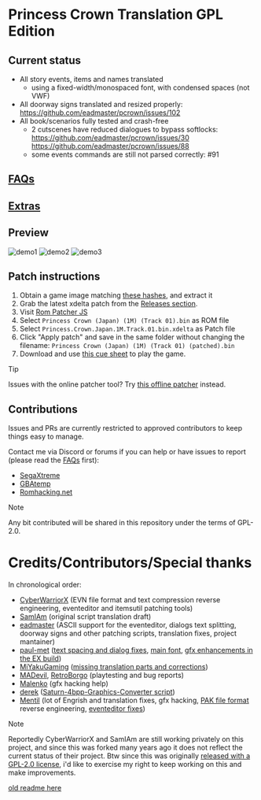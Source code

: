 
# Princess Crown Translation GPL Edition


## Current status

 - All story events, items and names translated
   - using a fixed-width/monospaced font, with condensed spaces (not VWF)
 - All doorway signs translated and resized properly: https://github.com/eadmaster/pcrown/issues/102
 - All book/scenarios fully tested and crash-free
   - 2 cutscenes have reduced dialogues to bypass softlocks: https://github.com/eadmaster/pcrown/issues/30  https://github.com/eadmaster/pcrown/issues/88
   - some events commands are still not parsed correctly: #91


## [FAQs](https://github.com/eadmaster/pcrown/wiki/FAQs)


## [Extras](https://github.com/eadmaster/pcrown/wiki/Extras)


## Preview

![demo1](shots/demo1.png)  ![demo2](shots/demo2.png)  ![demo3](shots/demo3.png)


## Patch instructions

1. Obtain a game image matching [these hashes](http://redump.org/disc/4901/), and extract it
2. Grab the latest xdelta patch from the [Releases section](https://github.com/eadmaster/pcrown/releases/latest/download/Princess.Crown.Japan.1M.Track.01.bin.xdelta).
3. Visit [Rom Patcher JS](https://www.marcrobledo.com/RomPatcher.js/)
4. Select `Princess Crown (Japan) (1M) (Track 01).bin` as ROM file
5. Select `Princess.Crown.Japan.1M.Track.01.bin.xdelta` as Patch file
6. Click "Apply patch" and save in the same folder without changing the filename: `Princess Crown (Japan) (1M) (Track 01) (patched).bin`
7. Download and use [this cue sheet](https://raw.githubusercontent.com/eadmaster/pcrown/refs/heads/master/src/buildcd/Princess%20Crown%20(Japan)%20(1M)%20(English).cue) to play the game.

> [!TIP]
> Issues with the online patcher tool? Try [this offline patcher](https://github.com/marco-calautti/DeltaPatcher) instead.


## Contributions
 
Issues and PRs are currently restricted to approved contributors to keep things easy to manage.

Contact me via Discord or forums if you can help or have issues to report (please read the [FAQs](https://github.com/eadmaster/pcrown/wiki/FAQs) first):

 - [SegaXtreme](https://segaxtreme.net/members/eadmaster.30323/)
 - [GBAtemp](https://gbatemp.net/members/eadmaster.52646/)
 - [Romhacking.net](https://www.romhacking.net/forum/index.php?action=profile;u=13104)

> [!NOTE]
> Any bit contributed will be shared in this repository under the terms of GPL-2.0.


# Credits/Contributors/Special thanks

In chronological order:

 - [CyberWarriorX](https://github.com/cyberwarriorx) (EVN file format and text compression reverse engineering, eventeditor and itemsutil patching tools)
 - [SamIAm](https://www.romhacking.net/forum/index.php?action=profile;u=10553) (original script translation draft)
 - [eadmaster](https://github.com/eadmaster) (ASCII support for the eventeditor, dialogs text splitting, doorway signs and other patching scripts, translation fixes, project mantainer)
 - [paul-met](https://github.com/paul-met) ([text spacing and dialog fixes](https://github.com/eadmaster/pcrown/issues/1), [main font](https://github.com/eadmaster/pcrown/issues/98), [gfx enhancements in the EX build](https://github.com/eadmaster/pcrown/issues/18))
 - [MiYakuGaming](https://github.com/MiYakuGaming/) ([missing translation parts and corrections](https://github.com/eadmaster/pcrown/issues/4))
 - [MADevil](https://www.twitch.tv/madevil/), [RetroBorgo](https://www.twitch.tv/retroborgo/) (playtesting and bug reports)
 - [Malenko](https://segaxtreme.net/members/malenko.22808/) (gfx hacking help)
 - [derek](https://github.com/DerekPascarella) ([Saturn-4bpp-Graphics-Converter script](https://github.com/DerekPascarella/Saturn-4bpp-Graphics-Converter/))
 - [Mentil](https://github.com/mentill) (lot of Engrish and translation fixes, gfx hacking, [PAK file format](https://github.com/eadmaster/pcrown/wiki/PAKFormat) reverse engineering, [eventeditor fixes](https://github.com/eadmaster/pcrown/issues/91))

> [!NOTE]
> Reportedly CyberWarriorX and SamIAm are still working privately on this project, and since this was forked many years ago it does not reflect the current status of their project.
> Btw since this was originally [released with a GPL-2.0 license](https://github.com/eadmaster/pcrown/blob/master/LICENSE), i'd like to exercise my right to keep working on this and make improvements.

[old readme here](readme.txt.old)
